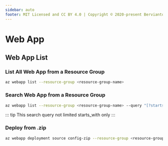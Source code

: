 ```yaml
---
sidebar: auto
footer: MIT Licensed and CC BY 4.0 | Copyright © 2020-present Bervianto Leo Pratama
---
```


# Web App

## Web App List

### List All Web App from a Resource Group

```bash
az webapp list --resource-group <resource-group-name>
```

### Search Web App from a Resource Group

```bash
az webapp list --resource-group <resource-group-name> --query "[?starts_with(name, 'api')]"
```

::: tip
This search query not limited starts_with only
:::


### Deploy from .zip

```bash
az webapp deployment source config-zip --resource-group <resource-group-name> --src <api location> --name <name-of-your-api-app>
```